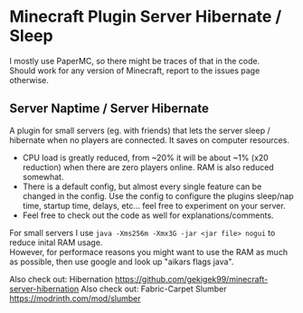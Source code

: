 # Minecraft Plugin Server Hibernate / Sleep
I mostly use PaperMC, so there might be traces of that in the code.  
Should work for any version of Minecraft, report to the issues page otherwise. 



## Server Naptime / Server Hibernate
A plugin for small servers (eg. with friends) that lets the server sleep / hibernate when no players are connected. It saves on computer resources.  

 * CPU load is greatly reduced, from ~20% it will be about ~1% (x20 reduction) when there are zero players online. RAM is also reduced somewhat.  
 * There is a default config, but almost every single feature can be changed in the config. Use the config to configure the plugins sleep/nap time, startup time, delays, etc... feel free to experiment on your server.
 * Feel free to check out the code as well for explanations/comments.


For small servers I use `java -Xms256m -Xmx3G -jar <jar file> nogui` to reduce inital RAM usage.  
However, for performace reasons you might want to use the RAM as much as possible, then use google and look up "aikars flags java".


Also check out: Hibernation https://github.com/gekigek99/minecraft-server-hibernation
Also check out: Fabric-Carpet Slumber https://modrinth.com/mod/slumber
